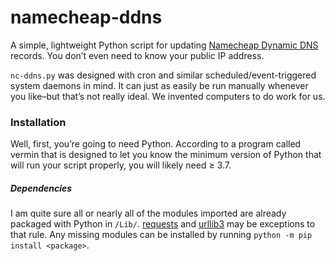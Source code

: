 # namecheap-ddns

A simple, lightweight Python script for updating [Namecheap Dynamic DNS](https://www.namecheap.com/support/knowledgebase/subcategory/11/dynamic-dns) records. You don’t even need to know your public IP address.

`nc-ddns.py` was designed with cron and similar scheduled/event-triggered system daemons in mind. It can just as easily be run manually whenever you like–but that’s not really ideal. We invented computers to do work for us.

### Installation

Well, first, you’re going to need Python. According to a program called vermin that is designed to let you know the minimum version of Python that will run your script properly, you will likely need ≥ 3.7.

##### Dependencies

I am quite sure all or nearly all of the modules imported are already packaged with Python in `/Lib/`.  [requests](https://requests.readthedocs.io/en/latest/user/quickstart/)  and [urllib3](https://urllib3.readthedocs.io/en/stable/user-guide.html) may be exceptions to that rule. Any missing modules can be installed by running `python -m pip install <package>`.





